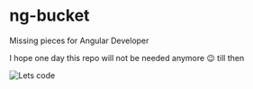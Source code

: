 # ng-bucket
Missing pieces for Angular Developer

I hope one day this repo will not be needed anymore :wink: till then

![Lets code](https://render.bitstrips.com/v2/cpanel/fb695398-7ef1-4461-987b-73d3a97805fd-bdc2f301-a578-49ad-a6e1-f1fe69b63df9-v1.png?transparent=1&palette=1)
